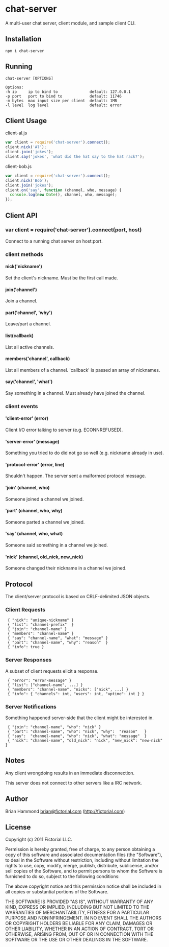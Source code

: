 # chat-server

A multi-user chat server, client module, and sample client CLI.

## Installation

    npm i chat-server

## Running

    chat-server [OPTIONS]

    Options:
    -h ip     ip to bind to              default: 127.0.0.1
    -p port   port to bind to            default: 11746
    -m bytes  max input size per client  default: 1MB
    -l level  log level                  default: error

## Client Usage

client-al.js

````javascript
var client = require('chat-server').connect();
client.nick('Al');
client.join('jokes');
client.say('jokes', 'what did the hat say to the hat rack?');
````

client-bob.js

````javascript
var client = require('chat-server').connect();
client.nick('Bob');
client.join('jokes');
client.on('say', function (channel, who, message) {
  console.log(new Date(), channel, who, message);
});
````

## Client API

### var client = require('chat-server').connect(port, host)

Connect to a running chat server on host:port.

### client methods

#### nick('nickname')

Set the client's nickname. Must be the first call made.

#### join('channel')

Join a channel.

#### part('channel', 'why')

Leave/part a channel.

#### list(callback)

List all active channels.

#### members('channel', callback)

List all members of a channel. 'callback' is passed an array of
nicknames.

#### say('channel', 'what')

Say something in a channel. Must already have joined the channel.

### client events

#### 'client-error' (error)

Client I/O error talking to server (e.g. ECONNREFUSED).

#### 'server-error' (message)

Something you tried to do did not go so well (e.g. nickname already in use).

#### 'protocol-error' (error, line)

Shouldn't happen. The server sent a malformed protocol message.

#### 'join' (channel, who)

Someone joined a channel we joined.

#### 'part' (channel, who, why)

Someone parted a channel we joined.

#### 'say' (channel, who, what)

Someone said something in a channel we joined.

#### 'nick' (channel, old_nick, new_nick)

Someone changed their nickname in a channel we joined.

## Protocol

The client/server protocol is based on CRLF-delimited JSON objects.

### Client Requests

     { "nick": "unique-nickname" }
     { "list": "channel-prefix"  }
     { "join": "channel-name" }
     { "members": "channel-name" }
     { "say": "channel-name", "what": "message" }
     { "part": "channel-name", "why": "reason"  }
     { "info": true }

### Server Responses

A subset of client requests elicit a response.

     { "error": "error-message" }
     { "list": ["channel-name", ...] }
     { "members": "channel-name", "nicks": ["nick", ...] }
     { "info": { "channels": int, "users": int, "uptime": int } }

### Server Notifications

Something happened server-side that the client might be interested in.

     { "join": "channel-name", "who": "nick" }
     { "part": "channel-name", "who": "nick", "why":  "reason"   }
     { "say":  "channel-name", "who": "nick", "what": "message"  }
     { "nick": "channel-name", "old_nick": "nick", "new_nick": "new-nick" }

## Notes

Any client wrongdoing results in an immediate disconnection.

This server does not connect to other servers like a IRC network.

## Author

Brian Hammond <brian@fictorial.com> (http://fictorial.com)

## License

Copyright (c) 2011 Fictorial LLC.

Permission is hereby granted, free of charge, to any person obtaining a copy of
this software and associated documentation files (the "Software"), to deal in
the Software without restriction, including without limitation the rights to
use, copy, modify, merge, publish, distribute, sublicense, and/or sell copies
of the Software, and to permit persons to whom the Software is furnished to do
so, subject to the following conditions:

The above copyright notice and this permission notice shall be included in all
copies or substantial portions of the Software.

THE SOFTWARE IS PROVIDED "AS IS", WITHOUT WARRANTY OF ANY KIND, EXPRESS OR
IMPLIED, INCLUDING BUT NOT LIMITED TO THE WARRANTIES OF MERCHANTABILITY,
FITNESS FOR A PARTICULAR PURPOSE AND NONINFRINGEMENT. IN NO EVENT SHALL THE
AUTHORS OR COPYRIGHT HOLDERS BE LIABLE FOR ANY CLAIM, DAMAGES OR OTHER
LIABILITY, WHETHER IN AN ACTION OF CONTRACT, TORT OR OTHERWISE, ARISING FROM,
OUT OF OR IN CONNECTION WITH THE SOFTWARE OR THE USE OR OTHER DEALINGS IN THE
SOFTWARE.
